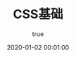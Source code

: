---
pageComponent:
  name: Catalogue
  data:
    path: 100201.CSS基础
    imgUrl: /img/01.png
    description: k8S
title: CSS基础
date: 2020-01-02 00:01:00
permalink: /css/base/
sidebar: false
article: false
comment: false
editLink: false
author:
  name: xiaoliuxuesheng
  link: https://github.com/xiaoliuxuesheng
---